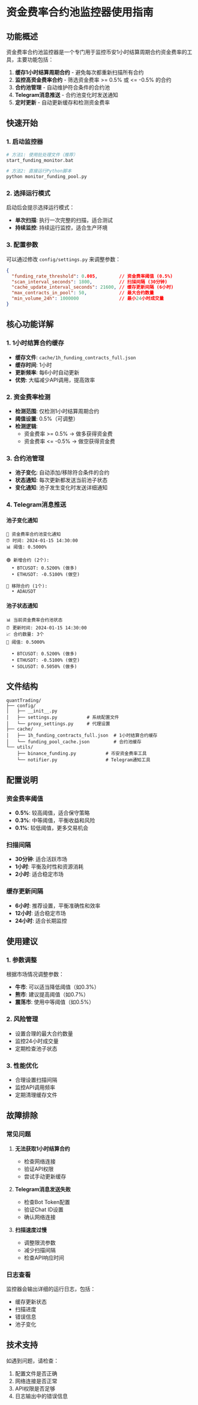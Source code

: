 # 资金费率合约池监控器使用指南

## 功能概述

资金费率合约池监控器是一个专门用于监控币安1小时结算周期合约资金费率的工具，主要功能包括：

1. **缓存1小时结算周期合约** - 避免每次都重新扫描所有合约
2. **监控高资金费率合约** - 筛选资金费率 >= 0.5% 或 <= -0.5% 的合约
3. **合约池管理** - 自动维护符合条件的合约池
4. **Telegram消息推送** - 合约池变化时发送通知
5. **定时更新** - 自动更新缓存和检测资金费率

## 快速开始

### 1. 启动监控器

```bash
# 方法1: 使用批处理文件（推荐）
start_funding_monitor.bat

# 方法2: 直接运行Python脚本
python monitor_funding_pool.py
```

### 2. 选择运行模式

启动后会提示选择运行模式：

- **单次扫描**: 执行一次完整的扫描，适合测试
- **持续监控**: 持续运行监控，适合生产环境

### 3. 配置参数

可以通过修改 `config/settings.py` 来调整参数：

```json
{
  "funding_rate_threshold": 0.005,        // 资金费率阈值 (0.5%)
  "scan_interval_seconds": 1800,          // 扫描间隔 (30分钟)
  "cache_update_interval_seconds": 21600, // 缓存更新间隔 (6小时)
  "max_contracts_in_pool": 50,            // 最大合约数量
  "min_volume_24h": 1000000               // 最小24小时成交量
}
```

## 核心功能详解

### 1. 1小时结算合约缓存

- **缓存文件**: `cache/1h_funding_contracts_full.json`
- **缓存时间**: 1小时
- **更新频率**: 每6小时自动更新
- **优势**: 大幅减少API调用，提高效率

### 2. 资金费率检测

- **检测范围**: 仅检测1小时结算周期合约
- **阈值设置**: 0.5%（可调整）
- **检测逻辑**: 
  - 资金费率 >= 0.5% → 做多获得资金费
  - 资金费率 <= -0.5% → 做空获得资金费

### 3. 合约池管理

- **池子变化**: 自动添加/移除符合条件的合约
- **状态通知**: 每次更新都发送当前池子状态
- **变化通知**: 池子发生变化时发送详细通知

### 4. Telegram消息推送

#### 池子变化通知
```
🔄 资金费率合约池变化通知
⏰ 时间: 2024-01-15 14:30:00
📊 阈值: 0.5000%

🟢 新增合约 (2个):
  • BTCUSDT: 0.5200% (做多)
  • ETHUSDT: -0.5100% (做空)

🔴 移除合约 (1个):
  • ADAUSDT
```

#### 池子状态通知
```
📊 当前资金费率合约池状态
⏰ 更新时间: 2024-01-15 14:30:00
📈 合约数量: 3个
🎯 阈值: 0.5000%

  • BTCUSDT: 0.5200% (做多)
  • ETHUSDT: -0.5100% (做空)
  • SOLUSDT: 0.5050% (做多)
```

## 文件结构

```
quantTrading/
├── config/
│   ├── __init__.py
│   ├── settings.py           # 系统配置文件
│   └── proxy_settings.py     # 代理设置
├── cache/
│   ├── 1h_funding_contracts_full.json  # 1小时结算合约缓存
│   └── funding_pool_cache.json         # 合约池缓存
└── utils/
    ├── binance_funding.py           # 币安资金费率工具
    └── notifier.py                  # Telegram通知工具
```

## 配置说明

### 资金费率阈值

- **0.5%**: 较高阈值，适合保守策略
- **0.3%**: 中等阈值，平衡收益和风险
- **0.1%**: 较低阈值，更多交易机会

### 扫描间隔

- **30分钟**: 适合活跃市场
- **1小时**: 平衡及时性和资源消耗
- **2小时**: 适合稳定市场

### 缓存更新间隔

- **6小时**: 推荐设置，平衡准确性和效率
- **12小时**: 适合稳定市场
- **24小时**: 适合长期监控

## 使用建议

### 1. 参数调整

根据市场情况调整参数：

- **牛市**: 可以适当降低阈值（如0.3%）
- **熊市**: 建议提高阈值（如0.7%）
- **震荡市**: 使用中等阈值（如0.5%）

### 2. 风险管理

- 设置合理的最大合约数量
- 监控24小时成交量
- 定期检查池子状态

### 3. 性能优化

- 合理设置扫描间隔
- 监控API调用频率
- 定期清理缓存文件

## 故障排除

### 常见问题

1. **无法获取1小时结算合约**
   - 检查网络连接
   - 验证API权限
   - 尝试手动更新缓存

2. **Telegram消息发送失败**
   - 检查Bot Token配置
   - 验证Chat ID设置
   - 确认网络连接

3. **扫描速度过慢**
   - 调整限流参数
   - 减少扫描间隔
   - 检查API响应时间

### 日志查看

监控器会输出详细的运行日志，包括：
- 缓存更新状态
- 扫描进度
- 错误信息
- 池子变化

## 技术支持

如遇到问题，请检查：
1. 配置文件是否正确
2. 网络连接是否正常
3. API权限是否足够
4. 日志输出中的错误信息 